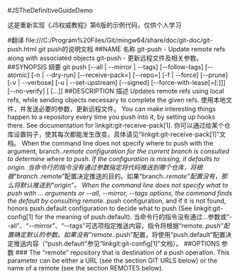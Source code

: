#JSTheDefinitiveGuideDemo

这是重新实现《JS权威教程》第6版的示例代码，仅供个人学习

#翻译 file:///C:/Program%20Files/Git/mingw64/share/doc/git-doc/git-push.html git push的说明文档
##NAME 名称 
git-push - Update remote refs along with associated objects
git-push - 更新远程文件及相关参数。
##SYNOPSIS 纲要
git push [--all | --mirror | --tags] [--follow-tags] [--atomic] [-n | --dry-run] [--receive-pack=<git-receive-pack>]
	   [--repo=<repository>] [-f | --force] [--prune] [-v | --verbose]
	   [-u | --set-upstream] [--signed]
	   [--force-with-lease[=<refname>[:<expect>]]]
	   [--no-verify] [<repository> [<refspec>…​]]
##DESCRIPTION 描述
Updates remote refs using local refs, while sending objects necessary to complete the given refs.
使用本地文件，并发送必要的参数，更新远程文件。
You can make interesting things happen to a repository every time you push into it, by setting up hooks there. See documentation for linkgit:git-receive-pack[1].
你可以通过给某个仓库设置钩子，使其每次都能发生改变。具体请见“linkgit:git-receive-pack[1]”文档。
When the command line does not specify where to push with the <repository> argument, branch.*.remote configuration for the current branch is consulted to determine where to push. If the configuration is missing, it defaults to origin.
当命令行的指令没有通过<repository>参数指定将代码推送到哪个仓库，将根据“branch.*.remote”配置决定推送的目的。如果“branch.*.remote”配置没有，那么将默认推送到“origin”。
When the command line does not specify what to push with <refspec>... arguments or --all, --mirror, --tags options, the command finds the default <refspec> by consulting remote.*.push configuration, and if it is not found, honors push.default configuration to decide what to push (See linkgit:git-config[1] for the meaning of push.default).
当命令行的指令没有通过<refspec>...参数或“--all”、“--mirror”、“--tags”可选项指定推送内容，指令将根据“remote.*.push”配置确定默认的<refspec>参数。如果没有“remote.*.push”配置，将使用“push.default”配置决定推送内容（“push.default”参见“linkgit:git-config[1]”文档）。
##OPTIONS 参数
###<repository>
The "remote" repository that is destination of a push operation. This parameter can be either a URL (see the section GIT URLS below) or the name of a remote (see the section REMOTES below).
